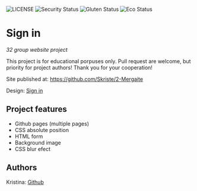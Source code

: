 ![LICENSE](https://img.shields.io/badge/license-MIT-blue.svg?style=flat-square)
![Security Status](https://img.shields.io/security-headers?label=Security&url=https%3A%2F%2Fgithub.com&style=flat-square)
![Gluten Status](https://img.shields.io/badge/Gluten-Free-green.svg)
![Eco Status](https://img.shields.io/badge/ECO-Friendly-green.svg)

# Sign in

_32 group website project_

This project is for educational porpuses only. Pull request are welcome, but priority for project authors! Thank you for your cooperation!

Site published at: https://github.com/Skriste/2-Mergaite

Design: [Sign in](https://media.discordapp.net/attachments/850245533838868480/850246368214908970/day1dr.png?width=781&height=586git)

## Project features

- Github pages (multiple pages)
- CSS absolute position
- HTML form
- Background image
- CSS blur efect


## Authors

Kristina: [Github](https://github.com/Skriste)